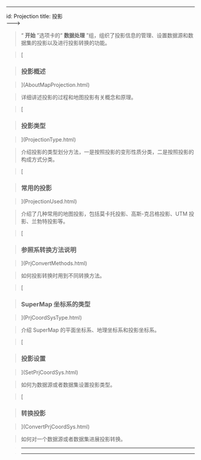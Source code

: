 ---
id: Projection
title: 投影  
--->  
> “ **开始** ”选项卡的“ **数据处理** ”组，组织了投影信息的管理、设置数据源和数据集的投影以及进行投影转换的功能。

>

> [

>

> ### 投影概述

>

> ](AboutMapProjection.html)

>

> 详细讲述投影的过程和地图投影有关概念和原理。

>

> [

>

> ### 投影类型

>

> ](ProjectionType.html)

>

> 介绍投影的类型划分方法，一是按照投影的变形性质分类，二是按照投影的构成方式分类。

>

> [

>

> ### 常用的投影

>

> ](ProjectionUsed.html)

>

> 介绍了几种常用的地图投影，包括莫卡托投影、高斯-克吕格投影、UTM 投影、兰勃特投影等。

>

> [

>

> ### 参照系转换方法说明

>

> ](PrjConvertMethods.html)

>

> 如何投影转换时用到不同转换方法。

>

> [

>

> ### SuperMap 坐标系的类型

>

> ](PrjCoordSysType.html)

>

> 介绍 SuperMap 的平面坐标系、地理坐标系和投影坐标系。

>

> [

>

> ### 投影设置

>

> ](SetPrjCoordSys.html)

>

> 如何为数据源或者数据集设置投影类型。

>

> [

>

> ### 转换投影

>

> ](ConvertPrjCoordSys.html)

>

> 如何对一个数据源或者数据集进展投影转换。

>

> * * *

>

> [](http://www.supermap.com)  
>  
> ---

